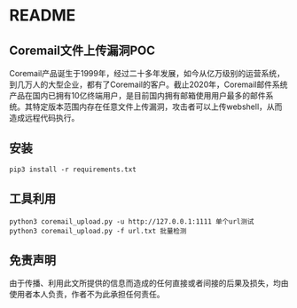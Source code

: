 # README
Coremail文件上传漏洞POC
-----------------

Coremail产品诞生于1999年，经过二十多年发展，如今从亿万级别的运营系统，到几万人的大型企业，都有了Coremail的客户。截止2020年，Coremail邮件系统产品在国内已拥有10亿终端用户，是目前国内拥有邮箱使用用户最多的邮件系统。其特定版本范围内存在任意文件上传漏洞，攻击者可以上传webshell，从而造成远程代码执行。

安装
--

    pip3 install -r requirements.txt

工具利用
----

    python3 coremail_upload.py -u http://127.0.0.1:1111 单个url测试
    python3 coremail_upload.py -f url.txt 批量检测

免责声明
----

由于传播、利用此文所提供的信息而造成的任何直接或者间接的后果及损失，均由使用者本人负责，作者不为此承担任何责任。